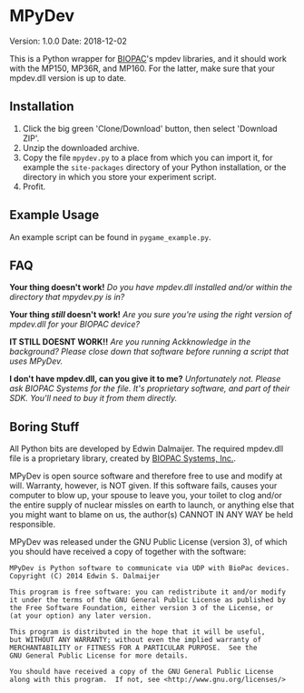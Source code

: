 MPyDev
======

Version: 1.0.0
Date: 2018-12-02

This is a Python wrapper for [BIOPAC](http://www.biopac.com/)'s mpdev libraries,
and it should work with the MP150, MP36R, and MP160. For the latter, make sure
that your mpdev.dll version is up to date.


Installation
------------

1) Click the big green 'Clone/Download' button, then select 'Download ZIP'.
2) Unzip the downloaded archive.
3) Copy the file `mpydev.py` to a place from which you can import it, for example the `site-packages` directory of your Python installation, or the directory in which you store your experiment script.
4) Profit.


Example Usage
-------------

An example script can be found in `pygame_example.py`.


FAQ
---

**Your thing doesn't work!**
*Do you have mpdev.dll installed and/or within the directory that mpydev.py is in?*

**Your thing _still_ doesn't work!**
*Are you sure you're using the right version of mpdev.dll for your BIOPAC device?*

**IT STILL DOESNT WORK!!**
*Are you running Ackknowledge in the background? Please close down that software before running a script that uses MPyDev.*

**I don't have mpdev.dll, can you give it to me?**
*Unfortunately not. Please ask BIOPAC Systems for the file. It's proprietary software, and part of their SDK. You'll need to buy it from them directly.*


Boring Stuff
------------

All Python bits are developed by Edwin Dalmaijer. The required mpdev.dll file is
a proprietary library, created by [BIOPAC Systems, Inc.](http://www.biopac.com/).

MPyDev is open source software and therefore free to use and modify at will.
Warranty, however, is NOT given. If this software fails, causes your computer
to blow up, your spouse to leave you, your toilet to clog and/or the entire
supply of nuclear missles on earth to launch, or anything else that you might
want to blame on us, the author(s) CANNOT IN ANY WAY be held responsible.

MPyDev was released under the GNU Public License (version 3), of which you
should have received a copy of together with the software:

    MPyDev is Python software to communicate via UDP with BioPac devices.
    Copyright (C) 2014 Edwin S. Dalmaijer

    This program is free software: you can redistribute it and/or modify
    it under the terms of the GNU General Public License as published by
    the Free Software Foundation, either version 3 of the License, or
    (at your option) any later version.

    This program is distributed in the hope that it will be useful,
    but WITHOUT ANY WARRANTY; without even the implied warranty of
    MERCHANTABILITY or FITNESS FOR A PARTICULAR PURPOSE.  See the
    GNU General Public License for more details.

    You should have received a copy of the GNU General Public License
    along with this program.  If not, see <http://www.gnu.org/licenses/>

